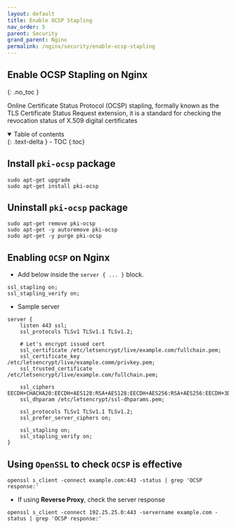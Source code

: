 ```yaml
---
layout: default    
title: Enable OCSP Stapling
nav_order: 5
parent: Security
grand_parent: Nginx
permalink: /nginx/security/enable-ocsp-stapling
---
```


## Enable OCSP Stapling on Nginx 
{: .no_toc } 

Online Certificate Status Protocol (OCSP) stapling, formally known as the TLS Certificate Status Request extension, it is a standard for checking the revocation status of X.509 digital certificates

<details open markdown="block">
  <summary>
    Table of contents
  </summary>
  {: .text-delta }
- TOC
{:toc}
</details>

## Install `pki-ocsp` package

```
sudo apt-get upgrade
sudo apt-get install pki-ocsp
```

## Uninstall `pki-ocsp` package 

```
sudo apt-get remove pki-ocsp
sudo apt-get -y autoremove pki-ocsp
sudo apt-get -y purge pki-ocsp
```

## Enabling `OCSP` on Nginx

* Add below inside the `server { ... }` block. 

```
ssl_stapling on;
ssl_stapling_verify on;
```

* Sample server 

```nginx
server {
    listen 443 ssl;
    ssl_protocols TLSv1 TLSv1.1 TLSv1.2;

    # Let's encrypt issued cert 
    ssl_certificate /etc/letsencrypt/live/example.com/fullchain.pem;
    ssl_certificate_key /etc/letsencrypt/live/example.comm/privkey.pem;
    ssl_trusted_certificate /etc/letsencrypt/live/example.com/fullchain.pem;

    ssl_ciphers EECDH+CHACHA20:EECDH+AES128:RSA+AES128:EECDH+AES256:RSA+AES256:EECDH+3DES:RSA+3DES:!MD5;
    ssl_dhparam /etc/letsencrypt/ssl-dhparams.pem;

    ssl_protocols TLSv1 TLSv1.1 TLSv1.2;
    ssl_prefer_server_ciphers on;

    ssl_stapling on;
    ssl_stapling_verify on;
}
```


## Using `OpenSSL` to check `OCSP` is effective

```
openssl s_client -connect example.com:443 -status | grep 'OCSP response:'
```

* If using **Reverse Proxy**, check the server response 

```
openssl s_client -connect 192.25.25.0:443 -servername example.com -status | grep 'OCSP response:'
```


